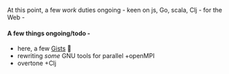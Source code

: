 At this point, a few _work_ duties ongoing - keen on js, Go, scala, Clj - for the Web -

#### A few things ongoing/todo -

* here, a few [Gists](https://gists.github.com/f-klr) 🏮
* rewriting *some* GNU tools for parallel +openMPI
* overtone +Clj

<!---
f-klr/f-klr is a ✨ special ✨ repository because its `README.md` (this file) appears on your GitHub profile.
You can click the Preview link to take a look at your changes.
--->
